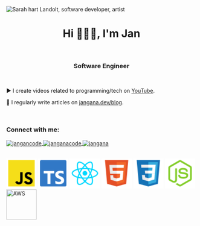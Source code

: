 ![Sarah hart Landolt, software developer, artist](https://static-cdn.jtvnw.net/jtv_user_pictures/17d98873-2154-4558-a9b3-f7afbda3249a-channel_offline_image-1920x1080.png)


<h1 align="center">Hi 🙋🏻‍♂️, I'm Jan</h1>

<br/>

<h3 align="center">Software Engineer</h3>

<br/>

▶️ I create videos related to programming/tech on [YouTube](https://www.youtube.com/@janganacode).

📝 I regularly write articles on [jangana.dev/blog](https://www.jangana.dev/blog).

<br/>

<h3 align="left">Connect with me:</h3>
<p align="left">

  <a href="https://www.youtube.com/@janganacode" target="blank"><img align="center" src="https://raw.githubusercontent.com/rahuldkjain/github-profile-readme-generator/master/src/images/icons/Social/youtube.svg" alt="jangancode" height="42" width="52" />
  </a>
  <a href="https://instagram.com/janganacode" target="blank"><img align="center" src="https://raw.githubusercontent.com/rahuldkjain/github-profile-readme-generator/master/src/images/icons/Social/instagram.svg" alt="janganacode" height="30" width="40" />
  </a>
    <a href="https://linkedin.com/in/jangana" target="blank"><img align="center" src="https://raw.githubusercontent.com/rahuldkjain/github-profile-readme-generator/master/src/images/icons/Social/linked-in-alt.svg" alt="jangana" height="30" width="40" />
    </a>
</p>

<br/>

<div>
  <img src="https://raw.githubusercontent.com/vscode-icons/vscode-icons/master/icons/file_type_js_official.svg" title="JavaScript" width="80" height="80">
  <img src="https://raw.githubusercontent.com/vscode-icons/vscode-icons/master/icons/file_type_typescript_official.svg" title="TypeScript" width="80" height="80">
  <img src="https://raw.githubusercontent.com/vscode-icons/vscode-icons/master/icons/file_type_reactjs.svg" title="ReactJS" width="80" height="80">
  <img src="https://raw.githubusercontent.com/vscode-icons/vscode-icons/master/icons/file_type_html.svg" title="HTML" width="80" height="80">
  <img src="https://raw.githubusercontent.com/vscode-icons/vscode-icons/master/icons/file_type_css.svg" title="CSS" width="80" height="80">
  <img src="https://raw.githubusercontent.com/vscode-icons/vscode-icons/master/icons/file_type_node.svg" title="NodeJS" width="80" height="80">
  <img src="https://pbs.twimg.com/profile_images/999013104414375936/KAUQJOMG_400x400.jpg" title="AWS" width="80" height="80">
<div>
